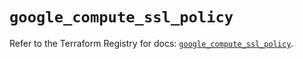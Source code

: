 # `google_compute_ssl_policy`

Refer to the Terraform Registry for docs: [`google_compute_ssl_policy`](https://registry.terraform.io/providers/hashicorp/google/6.25.0/docs/resources/compute_ssl_policy).
